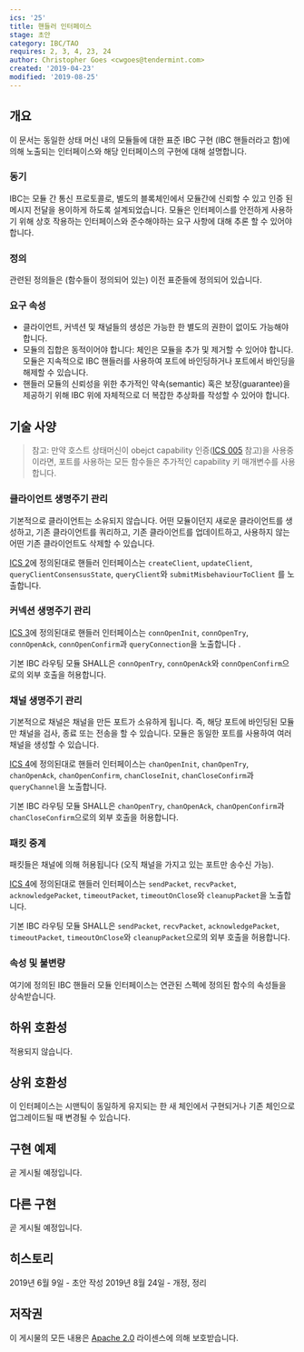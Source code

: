```yaml
---
ics: '25'
title: 핸들러 인터페이스
stage: 초안
category: IBC/TAO
requires: 2, 3, 4, 23, 24
author: Christopher Goes <cwgoes@tendermint.com>
created: '2019-04-23'
modified: '2019-08-25'
---
```


## 개요

이 문서는 동일한 상태 머신 내의 모듈들에 대한 표준 IBC 구현 (IBC 핸들러라고 함)에 의해 노출되는 인터페이스와 해당 인터페이스의 구현에 대해 설명합니다.

### 동기

IBC는 모듈 간 통신 프로토콜로, 별도의 블록체인에서 모듈간에 신뢰할 수 있고 인증 된 메시지 전달을 용이하게 하도록 설계되었습니다. 모듈은 인터페이스를 안전하게 사용하기 위해 상호 작용하는 인터페이스와 준수해야하는 요구 사항에 대해 추론 할 수 있어야합니다.

### 정의

관련된 정의들은 (함수들이 정의되어 있는) 이전 표준들에 정의되어 있습니다.

### 요구 속성

- 클라이언트, 커넥션 및 채널들의 생성은 가능한 한 별도의 권한이 없이도 가능해야 합니다.
- 모듈의 집합은 동적이어야 합니다: 체인은 모듈을 추가 및 제거할 수 있어야 합니다. 모듈은 지속적으로 IBC 핸들러를 사용하여 포트에 바인딩하거나 포트에서 바인딩을 해제할 수 있습니다.
- 핸들러 모듈의 신뢰성을 위한 추가적인 약속(semantic) 혹은 보장(guarantee)을 제공하기 위해 IBC 위에 자체적으로 더 복잡한 추상화를 작성할 수 있어야 합니다.

## 기술 사양

> 참고: 만약 호스트 상태머신이 obejct capability 인증([ICS 005](../ics-005-port-allocation) 참고)을 사용중이라면, 포트를 사용하는 모든 함수들은 추가적인 capability 키 매개변수를 사용합니다.

### 클라이언트 생명주기 관리

기본적으로 클라이언트는 소유되지 않습니다. 어떤 모듈이던지 새로운 클라이언트를 생성하고, 기존 클라이언트를 쿼리하고, 기존 클라이언트를 업데이트하고, 사용하지 않는 어떤 기존 클라이언트도 삭제할 수 있습니다.

[ICS 2](../ics-002-client-semantics)에 정의된대로 핸들러 인터페이스는 `createClient`, `updateClient`, `queryClientConsensusState`, `queryClient`와 `submitMisbehaviourToClient` 를 노출합니다.

### 커넥션 생명주기 관리

[ICS 3](../ics-003-connection-semantics)에 정의된대로 핸들러 인터페이스는 `connOpenInit`, `connOpenTry`, `connOpenAck`, `connOpenConfirm`과 `queryConnection`을 노출합니다 .

기본 IBC 라우팅 모듈 SHALL은 `connOpenTry`, `connOpenAck`와 `connOpenConfirm`으로의 외부 호출을 허용합니다.

### 채널 생명주기 관리

기본적으로 채널은 채널을 만든 포트가 소유하게 됩니다. 즉, 해당 포트에 바인딩된 모듈만 채널을 검사, 종료 또는 전송을 할 수 있습니다. 모듈은 동일한 포트를 사용하여 여러 채널을 생성할 수 있습니다.

[ICS 4](../ics-004-channel-and-packet-semantics)에 정의된대로 핸들러 인터페이스는 `chanOpenInit`, `chanOpenTry`, `chanOpenAck`, `chanOpenConfirm`, `chanCloseInit`, `chanCloseConfirm`과 `queryChannel`을 노출합니다.

기본 IBC 라우팅 모듈 SHALL은 `chanOpenTry`, `chanOpenAck`, `chanOpenConfirm`과 `chanCloseConfirm`으로의 외부 호출을 허용합니다.

### 패킷 중계

패킷들은 채널에 의해 허용됩니다 (오직 채널을 가지고 있는 포트만 송수신 가능).

[ICS 4](../ics-004-channel-and-packet-semantics)에 정의된대로 핸들러 인터페이스는 `sendPacket`, `recvPacket`, `acknowledgePacket`, `timeoutPacket`, `timeoutOnClose`와 `cleanupPacket`을 노출합니다.

기본 IBC 라우팅 모듈 SHALL은 `sendPacket`, `recvPacket`, `acknowledgePacket`, `timeoutPacket`, `timeoutOnClose`와 `cleanupPacket`으로의 외부 호출을 허용합니다.

### 속성 및 불변량

여기에 정의된 IBC 핸들러 모듈 인터페이스는 연관된 스펙에 정의된 함수의 속성들을 상속받습니다.

## 하위 호환성

적용되지 않습니다.

## 상위 호환성

이 인터페이스는 시맨틱이 동일하게 유지되는 한 새 체인에서 구현되거나 기존 체인으로 업그레이드될 때 변경될 수 있습니다.

## 구현 예제

곧 게시될 예정입니다.

## 다른 구현

곧 게시될 예정입니다.

## 히스토리

2019년 6월 9일 - 초안 작성
2019년 8월 24일 - 개정, 정리

## 저작권

이 게시물의 모든 내용은 [Apache 2.0](https://www.apache.org/licenses/LICENSE-2.0) 라이센스에 의해 보호받습니다.
